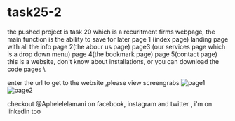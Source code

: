 # task25-2
the pushed project is task 20 which is a recuritment firms webpage, the main function is the ability to save for later 
page 1 (index page) landing page with all the info page 2(the abour us page) page3 (our services page which is a drop down menu) page 4(the bookmark page) page 5(contact page)
this is a website, don't know about installations, or you can download the code pages \

enter the url to get to the website ,please view screengrabs
![page1](https://user-images.githubusercontent.com/87131320/133621524-42f6430a-9fbb-4ffb-ac66-a814d29fa147.PNG)
![page2](https://user-images.githubusercontent.com/87131320/133621536-46934255-5db0-4bd2-81c8-b01acb585dd6.PNG)

checkout @Aphelelelamani on facebook, instagram and twitter , i'm on linkedin too
